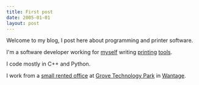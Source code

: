 ```yaml
---
title: First post
date: 2005-01-01
layout: post
---
```


Welcome to my blog, I post here about programming and printer software.

I'm a software developer working for [myself](http://www.frogmorecs.com) writing [printing](http://www.printdistributor.com) [tools](http://www.mail-print.com).

I code mostly in C++ and Python.

I work from a [small rented office](http://www.flickr.com/photos/edgecombe/2701227174/) at [Grove Technology Park](http://www.grovetechpark.com/) in [Wantage](http://www.wantage.com).